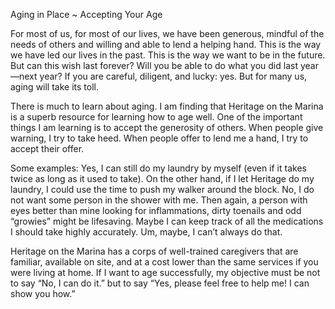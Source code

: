Aging in Place ~ Accepting Your Age

For most of us, for most of our lives, we have been generous, mindful of the needs of others and willing and able to lend a helping hand. This is the way we have led our lives in the past. This is the way we want to be in the future. But can this wish last forever? Will you be able to do what you did last year—next year? If you are careful, diligent, and lucky: yes. But for many us, aging will take its toll.

There is much to learn about aging. I am finding that Heritage on the Marina is a superb resource for learning how to age well. One of the important things I am learning is to accept the generosity of others. When people give warning, I try to take heed. When people offer to lend me a hand, I try to accept their offer.

Some examples: Yes, I can still do my laundry by myself (even if it takes twice as long as it used to take). On the other hand, if I let Heritage do my laundry, I could use the time to push my walker around the block. No, I do not want some person in the shower with me. Then again, a person with eyes better than mine looking for inflammations, dirty toenails and odd “growies” might be lifesaving. Maybe I can keep track of all the medications I should take highly accurately. Um, maybe, I can’t always do that.

Heritage on the Marina has a corps of well-trained caregivers that are familiar, available on site, and at a cost lower than the same services if you were living at home.  If I want to age successfully, my objective must be not to say “No, I can do it.” but to say “Yes, please feel free to help me! I can show you how.”

